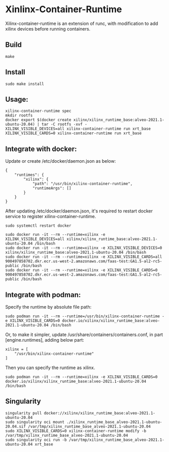 # Xinlinx-Container-Runtime

Xilinx-container-runtime is an extension of runc, with modification to add xilinx devices before running containers.

## Build
    
    make

## Install
    
    sudo make install

## Usage:
    
    xilinx-container-runtime spec
    mkdir rootfs
    docker export $(docker create xilinx/xilinx_runtime_base:alveo-2021.1-ubuntu-20.04) | tar -C rootfs -xvf -
    XILINX_VISIBLE_DEVICES=all xilinx-container-runtime run xrt_base
    XILINX_VISIBLE_CARDS=0 xilinx-container-runtime run xrt_base

## Integrate with docker:

Update or create /etc/docker/daemon.json as below:

    {
        "runtimes": {
            "xilinx": {
                "path": "/usr/bin/xilinx-container-runtime",
                "runtimeArgs": []
            }
        }
    }

After updating /etc/docker/daemon.json, it's required to restart docker service to register xilinx-container-runtime.

    sudo systemctl restart docker

    sudo docker run -it --rm --runtime=xilinx -e XILINX_VISIBLE_DEVICES=all xilinx/xilinx_runtime_base:alveo-2021.1-ubuntu-20.04 /bin/bash
    sudo docker run -it --rm --runtime=xilinx -e XILINX_VISIBLE_DEVICES=0 xilinx/xilinx_runtime_base:alveo-2021.1-ubuntu-20.04 /bin/bash
    sudo docker run -it --rm --runtime=xilinx -e XILINX_VISIBLE_CARDS=all 900497858702.dkr.ecr.us-west-2.amazonaws.com/faas-test:GA1.5-al2-rc5-public /bin/bash
    sudo docker run -it --rm --runtime=xilinx -e XILINX_VISIBLE_CARDS=0 900497858702.dkr.ecr.us-west-2.amazonaws.com/faas-test:GA1.5-al2-rc5-public /bin/bash
    
## Integrate with podman:

Specify the runtime by absolute file path:

    sudo podman run -it --rm --runtime=/usr/bin/xilinx-container-runtime -e XILINX_VISIBLE_CARDS=0 docker.io/xilinx/xilinx_runtime_base:alveo-2021.1-ubuntu-20.04 /bin/bash

Or, to make it simpler, update /usr/share/containers/containers.conf, in part [engine.runtimes], adding below part:

    xilinx = [
        "/usr/bin/xilinx-container-runtime"
    ]

Then you can specify the runtime as xilinx.
    
    sudo podman run -it --rm --runtime=xilinx -e XILINX_VISIBLE_CARDS=0 docker.io/xilinx/xilinx_runtime_base:alveo-2021.1-ubuntu-20.04 /bin/bash


## Singularity

    singularity pull docker://xilinx/xilinx_runtime_base:alveo-2021.1-ubuntu-20.04
    sudo singularity oci mount ./xilinx_runtime_base_alveo-2021.1-ubuntu-20.04.sif /var/tmp/xilinx_runtime_base_alveo-2021.1-ubuntu-20.04
    sudo XILINX_VISIBLE_CARDS=0 xilinx-container-runtime modify -b /var/tmp/xilinx_runtime_base_alveo-2021.1-ubuntu-20.04
    sudo singularity oci run -b /var/tmp/xilinx_runtime_base_alveo-2021.1-ubuntu-20.04 xrt_base
    